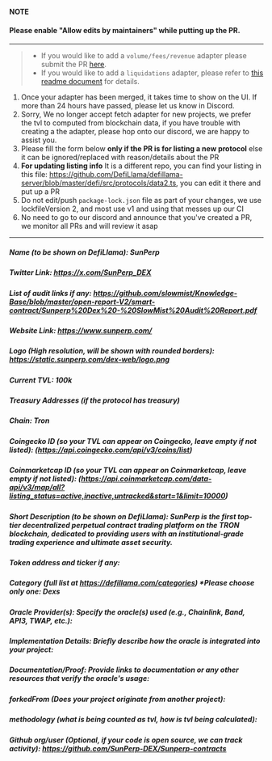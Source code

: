 **NOTE**

#### Please enable "Allow edits by maintainers" while putting up the PR.

---

> - If you would like to add a `volume/fees/revenue` adapter please submit the PR [here](https://github.com/DefiLlama/adapters).
> - If you would like to add a `liquidations` adapter, please refer to [this readme document](https://github.com/DefiLlama/DefiLlama-Adapters/tree/main/liquidations) for details.

1. Once your adapter has been merged, it takes time to show on the UI. If more than 24 hours have passed, please let us know in Discord.
2. Sorry, We no longer accept fetch adapter for new projects, we prefer the tvl to computed from blockchain data, if you have trouble with creating a the adapter, please hop onto our discord, we are happy to assist you.
3. Please fill the form below  **only if the PR is for listing a new protocol** else it can be ignored/replaced with reason/details about the PR
4. **For updating listing info** It is a different repo, you can find your listing in this file: https://github.com/DefiLlama/defillama-server/blob/master/defi/src/protocols/data2.ts, you can  edit it there and put up a PR
5. Do not edit/push `package-lock.json` file as part of your changes, we use lockfileVersion 2, and most use v1 and using that messes up our CI
6. No need to go to our discord and announce that you've created a PR, we monitor all PRs and will review it asap

---
##### Name (to be shown on DefiLlama): SunPerp


##### Twitter Link: https://x.com/SunPerp_DEX


##### List of audit links if any: https://github.com/slowmist/Knowledge-Base/blob/master/open-report-V2/smart-contract/Sunperp%20Dex%20-%20SlowMist%20Audit%20Report.pdf

##### Website Link: https://www.sunperp.com/


##### Logo (High resolution, will be shown with rounded borders): https://static.sunperp.com/dex-web/logo.png


##### Current TVL: 100k


##### Treasury Addresses (if the protocol has treasury)


##### Chain: Tron


##### Coingecko ID (so your TVL can appear on Coingecko, leave empty if not listed): (https://api.coingecko.com/api/v3/coins/list)


##### Coinmarketcap ID (so your TVL can appear on Coinmarketcap, leave empty if not listed): (https://api.coinmarketcap.com/data-api/v3/map/all?listing_status=active,inactive,untracked&start=1&limit=10000)


##### Short Description (to be shown on DefiLlama): SunPerp is the first top-tier decentralized perpetual contract trading platform on the TRON blockchain, dedicated to providing users with an institutional-grade trading experience and ultimate asset security.


##### Token address and ticker if any:


##### Category (full list at https://defillama.com/categories) *Please choose only one: Dexs


##### Oracle Provider(s): Specify the oracle(s) used (e.g., Chainlink, Band, API3, TWAP, etc.):
##### Implementation Details: Briefly describe how the oracle is integrated into your project:
##### Documentation/Proof: Provide links to documentation or any other resources that verify the oracle's usage:

##### forkedFrom (Does your project originate from another project):


##### methodology (what is being counted as tvl, how is tvl being calculated):


##### Github org/user (Optional, if your code is open source, we can track activity): https://github.com/SunPerp-DEX/Sunperp-contracts